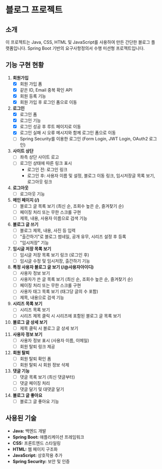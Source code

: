 # 블로그 프로젝트

## 소개
이 프로젝트는 Java, CSS, HTML 및 JavaScript를 사용하여 만든 간단한 블로그 플랫폼입니다. Spring Boot 기반의 요구사항정의서 수행 미션형 프로젝트입니다.

## 기능 구현 현황
1. **회원가입**
   - [x] 회원 가입 폼
   - [x] 같은 ID, Email 중복 확인 API
   - [x] 회원 등록 기능
   - [x] 회원 가입 후 로그인 폼으로 이동

2. **로그인**
   - [x] 로그인 폼
   - [x] 로그인 기능
   - [x] 로그인 성공 후 루트 페이지로 이동
   - [x] 로그인 실패 시 오류 메시지와 함께 로그인 폼으로 이동
   - [ ] Spring Security를 이용한 로그인 (Form Login, JWT Login, OAuth2 로그인)

3. **사이트 상단**
   - [ ] 좌측 상단 사이트 로고
   - [ ] 로그인 상태에 따른 링크 표시
     - 로그인 전: 로그인 링크
     - 로그인 후: 사용자 이름 및 설정, 블로그 이동 링크, 임시저장글 목록 보기, 로그아웃 링크

4. **로그아웃**
   - [ ] 로그아웃 기능

5. **메인 페이지 (/)** 
   - [ ] 블로그 글 목록 보기 (최신 순, 조회수 높은 순, 즐겨찾기 순)
   - [ ] 페이징 처리 또는 무한 스크롤 구현
   - [ ] 제목, 내용, 사용자 이름으로 검색 기능

6. **블로그 글 쓰기**
   - [ ] 블로그 제목, 내용, 사진 등 입력
   - [ ] "출간하기"로 블로그 썸네일, 공개 유무, 시리즈 설정 후 등록
   - [ ] "임시저장" 기능

7. **임시글 저장 목록 보기**
   - [ ] 임시글 저장 목록 보기 링크 (로그인 후)
   - [ ] 임시글 수정 및 임시저장, 출간하기 기능

8. **특정 사용자 블로그 글 보기 (/@사용자아이디)**
   - [ ] 사용자 정보 보기
   - [ ] 사용자가 쓴 글 목록 보기 (최신 순, 조회수 높은 순, 즐겨찾기 순)
   - [ ] 페이징 처리 또는 무한 스크롤 구현
   - [ ] 사용자 태그 목록 보기 (태그당 글의 수 포함)
   - [ ] 제목, 내용으로 검색 기능

9. **시리즈 목록 보기**
   - [ ] 시리즈 목록 보기
   - [ ] 시리즈 제목 클릭 시 시리즈에 포함된 블로그 글 목록 보기

10. **블로그 글 상세 보기**
    - [ ] 제목 클릭 시 블로그 글 상세 보기

11. **사용자 정보 보기**
    - [ ] 사용자 정보 표시 (사용자 이름, 이메일)
    - [ ] 회원 탈퇴 링크 제공

12. **회원 탈퇴**
    - [ ] 회원 탈퇴 확인 폼
    - [ ] 회원 탈퇴 시 회원 정보 삭제

13. **댓글 기능**
    - [ ] 댓글 목록 보기 (최신 댓글부터)
    - [ ] 댓글 페이징 처리
    - [ ] 댓글 달기 및 대댓글 달기

14. **블로그 글 좋아요**
    - [ ] 블로그 글 좋아요 기능

## 사용된 기술
- **Java:** 백엔드 개발
- **Spring Boot:** 애플리케이션 프레임워크
- **CSS:** 프론트엔드 스타일링
- **HTML:** 웹 페이지 구조화
- **JavaScript:** 상호작용 추가
- **Spring Security:** 보안 및 인증
